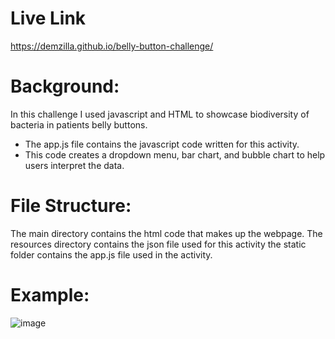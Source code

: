 # Live Link
https://demzilla.github.io/belly-button-challenge/
# Background:
In this challenge I used javascript and HTML to showcase biodiversity of bacteria in patients belly buttons. 
  - The app.js file contains the javascript code written for this activity.
  - This code creates a dropdown menu, bar chart, and bubble chart to help users interpret the data.
# File Structure:
The main directory contains the html code that makes up the webpage.
The resources directory contains the json file used for this activity
the static folder contains the app.js file used in the activity. 
   
    
# Example:
![image](https://github.com/demzilla/belly-button-challenge/assets/18203409/50dd04cf-b400-43b6-a78d-72dce48661b7)
